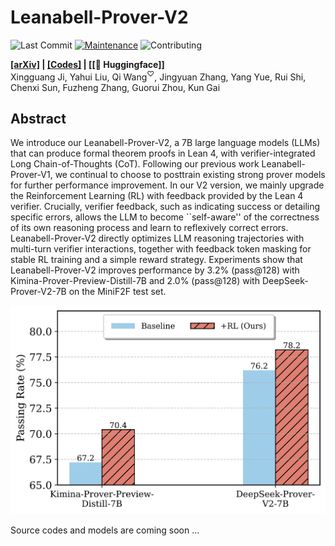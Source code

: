 # Leanabell-Prover-V2

![Last Commit](https://img.shields.io/github/last-commit/Leanabell-LM/Leanabell-Prover-V2)
[![Maintenance](https://img.shields.io/badge/Maintained%3F-yes-blue.svg)]((https://github.com/Leanabell-LM/Leanabell-Prover-V2/graphs/commit-activity))
![Contributing](https://img.shields.io/badge/contributions-welcome-brightgreen.svg?style=flat)

**[[arXiv]](https://arxiv.org/abs/2507.08649) | [[Codes]](https://github.com/Leanabell-LM/Leanabell-Prover-V2) | [[🤗 Huggingface]]** <br> 
Xingguang Ji, Yahui Liu, Qi Wang$^{\heartsuit}$, Jingyuan Zhang, Yang Yue, Rui Shi, Chenxi Sun, Fuzheng Zhang,  Guorui Zhou, Kun Gai

## Abstract

We introduce our Leanabell-Prover-V2, a 7B large language models (LLMs) that can produce formal theorem proofs in Lean 4, with verifier-integrated Long Chain-of-Thoughts (CoT). Following our previous work Leanabell-Prover-V1, we continual to choose to posttrain existing strong prover models for further performance improvement. In our V2 version, we mainly upgrade the Reinforcement Learning (RL) with feedback provided by the Lean 4 verifier. Crucially, verifier feedback, such as indicating success or detailing specific errors, allows the LLM to become ``self-aware'' of the correctness of its own reasoning process and learn to reflexively correct errors. Leanabell-Prover-V2 directly optimizes LLM reasoning trajectories with multi-turn verifier interactions, together with feedback token masking for stable RL training and a simple reward strategy. Experiments show that Leanabell-Prover-V2 improves performance by 3.2\% (pass@128) with Kimina-Prover-Preview-Distill-7B and 2.0\% (pass@128) with DeepSeek-Prover-V2-7B on the MiniF2F test set.

<p align="center">
<img src="figures/teaser.png" width="800px"/>
<br>
</p>

Source codes and models are coming soon ...


